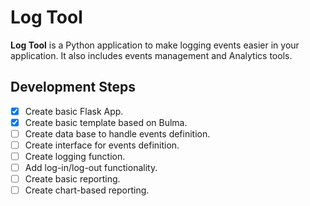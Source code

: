 # Log Tool

**Log Tool** is a Python application to make logging events easier in your application. It also includes events management and Analytics tools.

## Development Steps

- [x] Create basic Flask App.
- [x] Create basic template based on Bulma.
- [ ] Create data base to handle events definition.
- [ ] Create interface for events definition.
- [ ] Create logging function.
- [ ] Add log-in/log-out functionality.
- [ ] Create basic reporting.
- [ ] Create chart-based reporting.